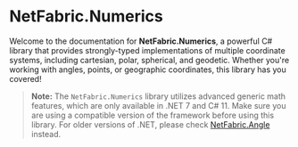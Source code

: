 # NetFabric.Numerics

Welcome to the documentation for **NetFabric.Numerics**, a powerful C# library that provides strongly-typed implementations of multiple coordinate systems, including cartesian, polar, spherical, and geodetic. Whether you're working with angles, points, or geographic coordinates, this library has you covered!

> **Note:** The `NetFabric.Numerics` library utilizes advanced generic math features, which are only available in .NET 7 and C# 11. Make sure you are using a compatible version of the framework before using this library.
> For older versions of .NET, please check [NetFabric.Angle](https://github.com/NetFabric/NetFabric.Angle) instead.